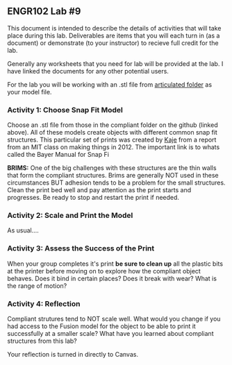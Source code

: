 ## ENGR102 Lab #9

This document is intended to describe the details of activities that will take place during this lab. Deliverables are items that you will each turn in (as a document) or demonstrate (to your instructor) to recieve full credit for the lab.

Generally any worksheets that you need for lab will be provided at the lab. I have linked the documents for any other potential users.

For the lab you will be working with an .stl file from [articulated folder](https://github.com/smithrockmaker/ENGR102/blob/main/3DPrinters/stlFiles/snapfit/) as your model file.

### Activity 1: Choose Snap Fit Model

Choose an .stl file from those in the compliant folder on the github (linked above). All of these models create objects with different common snap fit structures. This particular set of prints was created by [Kaje](https://www.printables.com/@kaje) from a report from an MIT class on making things in 2012. The important link is to whats called the Bayer Manual for Snap Fi

**BRIMS:** One of the big challenges with these structures are the thin walls that form the compliant structures. Brims are generally NOT used in these circumstances BUT adhesion tends to be a problem for the small structures. Clean the print bed well and pay attention as the print starts and progresses. Be ready to stop and restart the print if needed.


### Activity 2: Scale and Print the Model

As usual....

### Activity 3: Assess the Success of the Print

When your group completes it's print **be sure to clean up** all the plastic bits at the printer before moving on to explore how the compliant object behaves. Does it bind in certain places? Does it break with wear? What is the range of motion?

### Activity 4: Reflection

Compliant strutures tend to NOT scale well. What would you change if you had access to the Fusion model for the object to be able to print it successfully at a smaller scale? What have you learned about compliant structures from this lab?

Your reflection is turned in directly to Canvas.